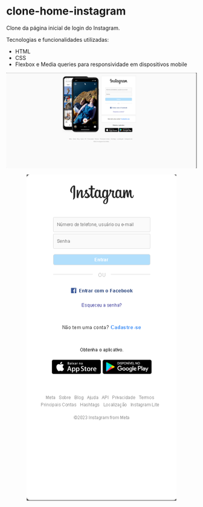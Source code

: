 # clone-home-instagram
Clone da página inicial de login do Instagram.

Tecnologias e funcionalidades utilizadas: 
- HTML
- CSS
- Flexbox e Media queries para responsividade em dispositivos mobile

<p align="center">
  <img alt="Instagram Home Desktop" src="home-instagram-desktop.png">
</p>

<p align="center">
  <img alt="Instagram Home Mobile" src="home-instagram-mobile.png">
</p>



